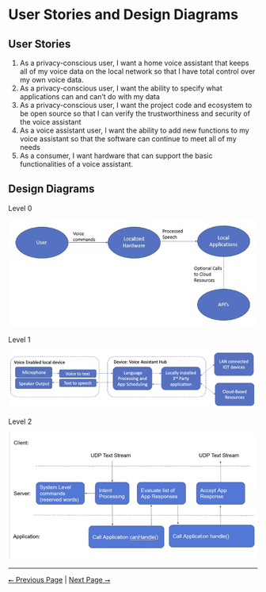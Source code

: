 # User Stories and Design Diagrams

## User Stories

1. As a privacy-conscious user, I want a home voice assistant that keeps all of my voice data on the local network so that I have total control over my own voice data.
2. As a privacy-conscious user, I want the ability to specify what applications can and can’t do with my data
3. As a privacy-conscious user, I want the project code and ecosystem to be open source so that I can verify the trustworthiness and security of the voice assistant 
4. As a voice assistant user, I want the ability to add new functions to my voice assistant so that the software can continue to meet all of my needs
5. As a consumer, I want hardware that can support the basic functionalities of a voice assistant.

## Design Diagrams

Level 0

![Level 0](level0.png)

Level 1

![Level 1](level1.png)

Level 2

![Level 2](level2.png)

---

[⭠ Previous Page](03-user-stories-and-design-diagrams.md) | [Next Page ⭢](06-ppt-slideshow.md)

